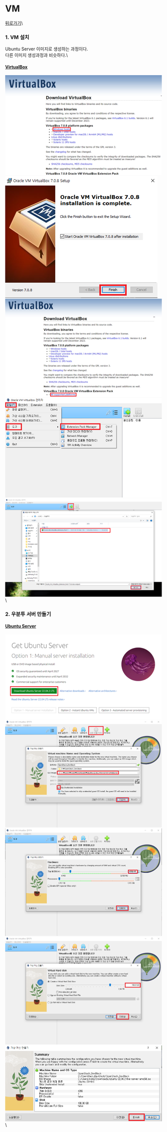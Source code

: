# VM

[뒤로가기](../../)\


### 1. VM 설치

Ubuntu Server 이미지로 생성하는 과정이다.\
다른 이미지 생성과정과 비슷하다.\


#### [VirtualBox](https://www.virtualbox.org/wiki/Downloads)

![img](../Img/vm1.png)\
![img](../Img/vm2.png)\
![img](../Img/vm3.png)\
![img](../Img/vm4.png)\
![img](../Img/vm5.png)\


### 2. 우분투 서버 만들기

#### [Ubuntu Server](https://ubuntu.com/download/server)

![img](../Img/vm6.png)\
![img](../Img/vm7.png)\
![img](../Img/vm8.png)\
![img](../Img/vm9.png)\
![img](../Img/vm10.png)\
